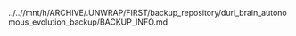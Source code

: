 ../..//mnt/h/ARCHIVE/.UNWRAP/FIRST/backup_repository/duri_brain_autonomous_evolution_backup/BACKUP_INFO.md